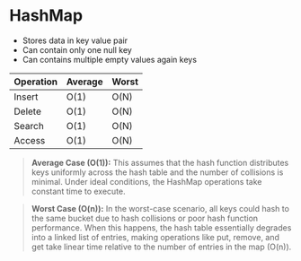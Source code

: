 # HashMap
- Stores data in key value pair
- Can contain only one null key
- Can contains multiple empty values again keys

| Operation | Average | Worst |
|-----------|---------|-------|
| Insert    | O(1)    | O(N)  |
| Delete    | O(1)    | O(N)  |
| Search    | O(1)    | O(N)  |
| Access    | O(1)    | O(N)  |



> **Average Case (O(1)):** This assumes that the hash function distributes keys uniformly across the hash table and the number of collisions is minimal. Under ideal conditions, the HashMap operations take constant time to execute.

> **Worst Case (O(n)):** In the worst-case scenario, all keys could hash to the same bucket due to hash collisions or poor hash function performance. When this happens, the hash table essentially degrades into a linked list of entries, making operations like put, remove, and get take linear time relative to the number of entries in the map (O(n)).
